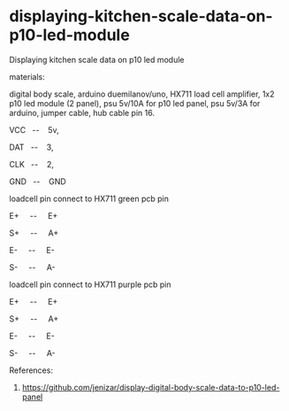 # displaying-kitchen-scale-data-on-p10-led-module
Displaying kitchen scale data on p10 led module

materials:

digital body scale, arduino duemilanov/uno, HX711 load cell amplifier, 1x2 p10 led module (2 panel), psu 5v/10A for p10 led panel, psu 5v/3A for arduino, jumper cable, hub cable pin 16.

VCC&nbsp;&nbsp; -- &nbsp;&nbsp;&nbsp;5v, 

DAT&nbsp;&nbsp; -- &nbsp;&nbsp;&nbsp;3, 

CLK&nbsp;&nbsp; -- &nbsp;&nbsp;&nbsp;2, 

GND&nbsp;&nbsp; -- &nbsp;&nbsp;&nbsp;GND


loadcell pin connect to  HX711 green pcb pin 

E+ &nbsp;&nbsp;&nbsp; --  &nbsp;&nbsp;&nbsp;&nbsp;E+

S+ &nbsp;&nbsp;&nbsp; --  &nbsp;&nbsp;&nbsp;&nbsp;A+

E- &nbsp;&nbsp;&nbsp; --  &nbsp;&nbsp;&nbsp;&nbsp;E-

S- &nbsp;&nbsp;&nbsp; --  &nbsp;&nbsp;&nbsp;&nbsp;A-

loadcell pin connect to  HX711 purple pcb pin 

E+ &nbsp;&nbsp;&nbsp; --  &nbsp;&nbsp;&nbsp;&nbsp;E+

S+ &nbsp;&nbsp;&nbsp; --  &nbsp;&nbsp;&nbsp;&nbsp;A+

E- &nbsp;&nbsp;&nbsp; --  &nbsp;&nbsp;&nbsp;&nbsp;E-

S- &nbsp;&nbsp;&nbsp; --  &nbsp;&nbsp;&nbsp;&nbsp;A-

References:

1. https://github.com/jenizar/display-digital-body-scale-data-to-p10-led-panel
